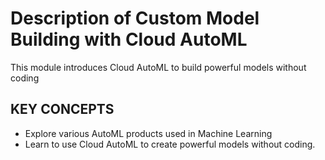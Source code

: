 # Description of Custom Model Building with Cloud AutoML

This module introduces Cloud AutoML to build powerful models without coding

## KEY CONCEPTS

* Explore various AutoML products used in Machine Learning
* Learn to use Cloud AutoML to create powerful models without coding.